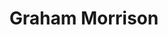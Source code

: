 ---
avatar: /images/people/graham.jpg
avatar_small: /images/people/graham_small.jpg
bio: ''
homepage: https://latenightlinux.com/
instagram: null
linkedin: null
title: Graham Morrison
twitter: https://twitter.com/degville
type: guest
username: graham
youtube: null
---